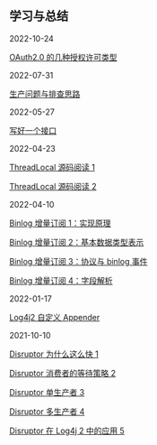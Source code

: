 ## 学习与总结

2022-10-24

[OAuth2.0 的几种授权许可类型](https://github.com/notayessir/blog/blob/main/articles/2022-10-24-OAuth2.md)

2022-07-31

[生产问题与排查思路](https://github.com/notayessir/blog/blob/main/articles/2022-07-31-Solution.md)

2022-05-27

[写好一个接口](https://github.com/notayessir/blog/blob/main/articles/2022-05-27-Interface.md)

2022-04-23

[ThreadLocal 源码阅读 1](https://github.com/notayessir/blog/blob/main/articles/2022-04-23-ThreadLocal-1.md)

[ThreadLocal 源码阅读 2](https://github.com/notayessir/blog/blob/main/articles/2022-04-23-ThreadLocal-1.md)

2022-04-10

[Binlog 增量订阅 1：实现原理](https://github.com/notayessir/blog/blob/main/articles/2022-04-10-Binlog-Subscribe-1.md)

[Binlog 增量订阅 2：基本数据类型表示](https://github.com/notayessir/blog/blob/main/articles/2022-04-10-Binlog-Subscribe-2.md)

[Binlog 增量订阅 3：协议与 binlog 事件](https://github.com/notayessir/blog/blob/main/articles/2022-04-10-Binlog-Subscribe-3.md)

[Binlog 增量订阅 4：字段解析](https://github.com/notayessir/blog/blob/main/articles/2022-04-10-Binlog-Subscribe-4.md)

2022-01-17

[Log4j2 自定义 Appender](https://github.com/notayessir/blog/blob/main/articles/2022-01-17-Log4j2-Appender.md)

2021-10-10

[Disruptor 为什么这么快 1](https://github.com/notayessir/blog/blob/main/articles/2021-10-10-Disruptor-1.md)

[Disruptor 消费者的等待策略 2](https://github.com/notayessir/blog/blob/main/articles/2021-10-10-Disruptor-2.md)

[Disruptor 单生产者 3](https://github.com/notayessir/blog/blob/main/articles/2021-10-10-Disruptor-3.md)

[Disruptor 多生产者 4](https://github.com/notayessir/blog/blob/main/articles/2021-10-10-Disruptor-4.md)

[Disruptor 在 Log4j 2 中的应用 5](https://github.com/notayessir/blog/blob/main/articles/2021-10-10-Disruptor-5.md)

